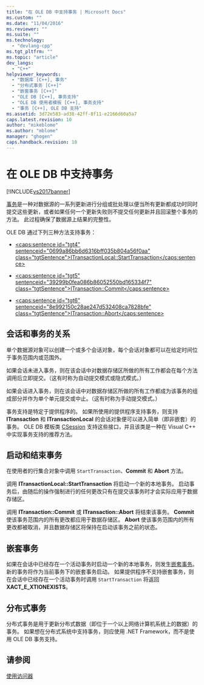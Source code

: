 ```yaml
---
title: "在 OLE DB 中支持事务 | Microsoft Docs"
ms.custom: ""
ms.date: "11/04/2016"
ms.reviewer: ""
ms.suite: ""
ms.technology: 
  - "devlang-cpp"
ms.tgt_pltfrm: ""
ms.topic: "article"
dev_langs: 
  - "C++"
helpviewer_keywords: 
  - "数据库 [C++], 事务"
  - "分布式事务 [C++]"
  - "嵌套事务 [C++]"
  - "OLE DB [C++], 事务支持"
  - "OLE DB 使用者模板 [C++], 事务支持"
  - "事务 [C++], OLE DB 支持"
ms.assetid: 3d72e583-ad38-42ff-8f11-e2166d60a5a7
caps.latest.revision: 10
author: "mikeblome"
ms.author: "mblome"
manager: "ghogen"
caps.handback.revision: 10
---
```

# 在 OLE DB 中支持事务
[!INCLUDE[vs2017banner](../../assembler/inline/includes/vs2017banner.md)]

[事务](../../data/transactions-mfc-data-access.md)是一种对数据源的一系列更新进行分组或批处理以便当所有更新都成功时同时提交这些更新，或者如果任何一个更新失败则不提交任何更新并且回滚整个事务的方法。  此过程确保了数据源上结果的完整性。  
  
 OLE DB 通过下列三种方法支持事务：  
  
-   [\<caps:sentence id\="tgt4" sentenceid\="0699a86bb6d6316bff035b804a56f0aa" class\="tgtSentence"\>ITransactionLocal::StartTransaction\<\/caps:sentence\>](https://msdn.microsoft.com/en-us/library/ms709786.aspx)  
  
-   [\<caps:sentence id\="tgt5" sentenceid\="39299b0fea086b86052550bd165334f7" class\="tgtSentence"\>ITransaction::Commit\<\/caps:sentence\>](https://msdn.microsoft.com/en-us/library/ms713008.aspx)  
  
-   [\<caps:sentence id\="tgt6" sentenceid\="8e992150c28ae247d532408ca7828bfe" class\="tgtSentence"\>ITransaction::Abort\<\/caps:sentence\>](https://msdn.microsoft.com/en-us/library/ms709833.aspx)  
  
## 会话和事务的关系  
 单个数据源对象可以创建一个或多个会话对象，每个会话对象都可以在给定时间位于事务范围内或范围外。  
  
 如果会话未进入事务，则在该会话中对数据存储区所做的所有工作都会在每个方法调用后立即提交。（这有时称为自动提交模式或隐式模式。）  
  
 如果会话进入事务，则在该会话中对数据存储区所做的所有工作都成为该事务的组成部分并作为单个单元提交或中止。（这有时称为手动提交模式。）  
  
 事务支持是特定于提供程序的。  如果所使用的提供程序支持事务，则支持 **ITransaction** 和 **ITransactionLocal** 的会话对象便可以进入简单（即非嵌套）的事务。  OLE DB 模板类 [CSession](../../data/oledb/csession-class.md) 支持这些接口，并且该类是一种在 Visual C\+\+ 中实现事务支持的推荐方法。  
  
## 启动和结束事务  
 在使用者的行集合对象中调用 `StartTransaction`、**Commit** 和 **Abort** 方法。  
  
 调用 **ITransactionLocal::StartTransaction** 将启动一个新的本地事务。  启动事务后，由随后的操作强制进行的任何更改只有在提交该事务时才会实际应用于数据存储区。  
  
 调用 **ITransaction::Commit** 或 **ITransaction::Abort** 将结束该事务。  **Commit** 使该事务范围内的所有更改都应用于数据存储区。  **Abort** 使该事务范围内的所有更改都被取消，并且数据存储区将保持在启动该事务之前的状态。  
  
## 嵌套事务  
 如果在会话中已经存在一个活动事务时启动一个新的本地事务，则发生[嵌套事务](https://msdn.microsoft.com/en-us/library/ms716985.aspx)。  新的事务将作为当前事务下的嵌套事务启动。  如果提供程序不支持嵌套事务，则在会话中已经存在一个活动事务时调用 `StartTransaction` 将返回 **XACT\_E\_XTIONEXISTS**。  
  
## 分布式事务  
 分布式事务是用于更新分布式数据（即位于一个以上网络计算机系统上的数据）的事务。  如果想在分布式系统中支持事务，则应使用 .NET Framework，而不是使用 OLE DB 事务支持。  
  
## 请参阅  
 [使用访问器](../../data/oledb/using-accessors.md)